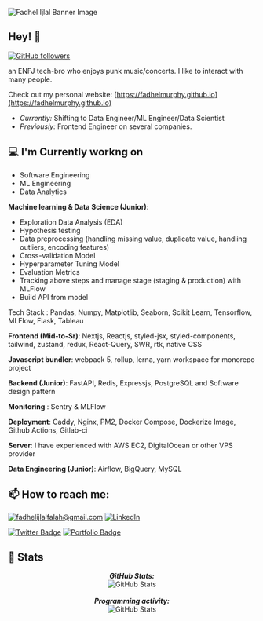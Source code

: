 
![Fadhel Ijlal Banner Image](https://media.licdn.com/dms/image/D5616AQEu0nKmDpJMwg/profile-displaybackgroundimage-shrink_350_1400/0/1708157774700?e=1714003200&v=beta&t=Jny2Et_3nCcw2Hv3xJGY3n5X9mzhC1US8w-kIQvL9Bs)

<h2>Hey! 👋</h2>

[![GitHub followers](https://img.shields.io/github/followers/fadhelmurphy.svg?style=social&label=Follow)](https://github.com/fadhelmurphy?tab=followers)

an ENFJ tech-bro who enjoys punk music/concerts. I like to interact with many people.
 
Check out my personal website: [https://fadhelmurphy.github.io](https://fadhelmurphy.github.io)

- <i>Currently:</i> Shifting to Data Engineer/ML Engineer/Data Scientist
- <i>Previously:</i> Frontend Engineer on several companies.

<h2>💻 I'm Currently workng on</h2>

- Software Engineering
- ML Engineering
- Data Analytics

**Machine learning & Data Science (Junior)**: 
- Exploration Data Analysis (EDA)
- Hypothesis testing
- Data preprocessing (handling missing value, duplicate value, handling outliers, encoding features)
- Cross-validation Model
- Hyperparameter Tuning Model
- Evaluation Metrics
- Tracking above steps and manage stage (staging & production) with MLFlow
- Build API from model

Tech Stack : Pandas, Numpy, Matplotlib, Seaborn, Scikit Learn, Tensorflow, MLFlow, Flask, Tableau

**Frontend (Mid-to-Sr)**: Nextjs, Reactjs, styled-jsx, styled-components, tailwind, zustand, redux, React-Query, SWR, rtk, native CSS

**Javascript bundler**: webpack 5, rollup, lerna, yarn workspace for monorepo project

**Backend (Junior)**: FastAPI, Redis, Expressjs, PostgreSQL and Software design pattern

**Monitoring** : Sentry & MLFlow

**Deployment**: Caddy, Nginx, PM2, Docker Compose, Dockerize Image, Github Actions, Gitlab-ci

**Server**: I have experienced with AWS EC2, DigitalOcean or other VPS provider

**Data Engineering (Junior)**: Airflow, BigQuery, MySQL

<h2>📫 How to reach me:</h2>

<a href="mailto:fadhelijlalfalah@gmail.com">![fadhelijlalfalah@gmail.com](https://img.shields.io/badge/Gmail-D14836?style=for-the-badge&logo=gmail&logoColor=white)</a> <a href="https://www.linkedin.com/in/fadhelijlalfalah/">![LinkedIn](https://img.shields.io/badge/LinkedIn-0077B5?style=for-the-badge&logo=linkedin&logoColor=white)</a>

[![Twitter Badge](https://img.shields.io/badge/Twitter-1DA1F2?style=for-the-badge&logo=twitter&logoColor=white)](https://twitter.com/Fadhelthirteen/) [![Portfolio Badge](https://img.shields.io/badge/portfolio-web-blue?style=flat&link=https://fadhelmurphy.github.io//)](https://fadhelmurphy.github.io//) 

<h2>👀 Stats</h2>

<div>
  
  <p align="center">
  <b><em>GitHub Stats:</em></b> <br/>
    <img src="https://github-readme-stats.vercel.app/api?username=fadhelmurphy&show_icons=true&theme=tokyonight" alt="GitHub Stats" /> <br/><br/>
  <b><em>Programming activity:</em></b> <br/>
    <img src="https://github-readme-activity-graph.vercel.app/graph?username=fadhelmurphy&theme=tokyo-night" alt="GitHub Stats" /> <br/><br/>
  </p>
</div>
